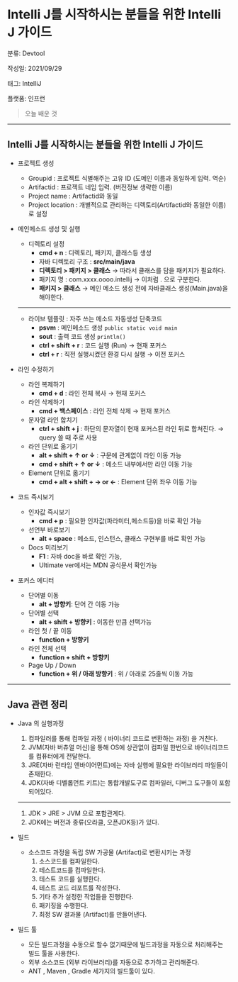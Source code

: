 # Intelli J를 시작하시는 분들을 위한 Intelli J 가이드

분류: Devtool

작성일: 2021/09/29

태그: IntelliJ

플랫폼: 인프런

> 오늘 배운 것
> 

---

## Intelli J를 시작하시는 분들을 위한 Intelli J 가이드

- 프로젝트 생성
    - Groupid : 프로젝트 식별해주는 고유 ID (도메인 이름과 동일하게 입력. 역순)
    - Artifactid : 프로젝트 네임 입력. (버전정보 생략한 이름)
    - Project name : Artifactid와 동일
    - Project location : 개별적으로 관리하는 디렉토리(Artifactid와 동일한 이름)로 설정
    
- 메인메소드 생성 및 실행
    - 디렉토리 설정
        - **cmd + n** : 디렉토리, 패키지, 클래스등 생성
        - 자바 디렉토리 구조 : **src/main/java**
        - **디렉토리 > 패키지 > 클래스** → 따라서 클래스를 담을 패키지가 필요하다.
        - 패키지 명 : com.xxxx.oooo.intellij → 이처럼 . 으로 구분한다.
        - **패키지 > 클래스** → 메인 메소드 생성 전에 자바클래스 생성(Main.java)을 해야한다.
    
    ---
    
    - 라이브 템플릿 : 자주 쓰는 메소드 자동생성 단축코드
        - **psvm** : 메인메소드 생성 `public static void main`
        - **sout** : 출력 코드 생성 `println()`
        - **ctrl + shift + r** : 코드 실행 (Run) → 현재 포커스
        - **ctrl + r** : 직전 실행시켰던 환경 다시 실행 → 이전 포커스
- 라인 수정하기
    - 라인 복제하기
        - **cmd + d** : 라인 전체 복사 → 현재 포커스
    - 라인 삭제하기
        - **cmd + 백스페이스** : 라인 전체 삭제 → 현재 포커스
    - 문자열 라인 합치기
        - **ctrl + shift + j**  : 하단의 문자열이 현재 포커스된 라인 뒤로 합쳐진다. → query 쓸 때 주로 사용
    - 라인 단위로 옮기기
        - **alt + shift + ↑ or ↓** : 구문에 관계없이 라인 이동 가능
        - **cmd + shift + ↑ or ↓** : 메소드 내부에서만 라인 이동 가능
    - Element 단위로 옮기기
        - **cmd + alt + shift + → or ←** : Element 단위 좌우 이동 가능

- 코드 즉시보기
    - 인자값 즉시보기
        - **cmd + p** : 필요한 인자값(파라미터,메소드등)을 바로 확인 가능
    - 선언부 바로보기
        - **alt + space** : 메소드, 인스턴스, 클래스 구현부를 바로 확인 가능
    - Docs 미리보기
        - **F1** : 자바 doc을 바로 확인 가능,
        - Ultimate ver에서는 MDN 공식문서 확인가능

- 포커스 에디터
    - 단어별 이동
        - **alt + 방향키**: 단어 간 이동 가능
    - 단어별 선택
        - **alt + shift + 방향키** : 이동한 만큼 선택가능
    - 라인 첫 / 끝 이동
        - **function + 방향키**
    - 라인 전체 선택
        - **function + shift + 방향키**
    - Page Up / Down
        - **function + 위 / 아래 방향키** : 위 /  아래로 25줄씩 이동 가능

---

## Java 관련 정리

- Java 의 실행과정
    1. 컴파일러를 통해 컴파일 과정 ( 바이너리 코드로 변환하는 과정) 을 거친다.
    2. JVM(자바 버츄얼 머신)을 통해 OS에 상관없이 컴파일 한번으로 바이너리코드를 컴퓨터에게 전달한다.
    3. JRE(자바 런타임 엔바이어먼트)에는 자바 실행에 필요한 라이브러리 파일들이 존재한다.
    4. JDK(자바 디벨롭먼트 키트)는 통합개발도구로 컴파일러, 디버그 도구들이 포함되어있다.
    
    ---
    
    1. JDK > JRE > JVM 으로 포함관계다.
    2. JDK에는 버전과 종류(오라클, 오픈JDK등)가 있다.
    
- 빌드
    - 소스코드 과정을 독립 SW 가공물 (Artifact)로 변환시키는 과정
        1. 소스코드를 컴파일한다.
        2. 테스트코드를 컴파일한다.
        3. 테스트 코드를 실행한다.
        4. 테스트 코드 리포트를 작성한다.
        5. 기타 추가 설정한 작업들을 진행한다.
        6. 패키징을 수행한다.
        7. 최정 SW 결과물 (Artifact)를 만들어낸다.
        
- 빌드 툴
    - 모든 빌드과정을 수동으로 할수 없기때문에 빌드과정을 자동으로 처리해주는 빌드 툴을 사용한다.
    - 외부 소스코드 (외부 라이브러리)를 자동으로 추가하고 관리해준다.
    - ANT , Maven , Gradle 세가지의 빌드툴이 있다.
    

